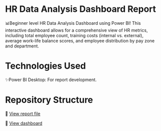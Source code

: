 
# HR Data Analysis Dashboard Report

📊Beginner level HR Data Analysis Dashboard using Power BI! This interactive dashboard allows for a comprehensive view of HR metrics, including total employee count, training costs (internal vs. external), average work-life balance scores, and employee distribution by pay zone and department.



# Technologies Used

✨Power BI Desktop: For report development.




# Repository Structure

📂
[View report file](https://github.com/Stanlousnhau/HR-Data-Analysis-Dashboard/blob/main/HR%20ANALYTICS%20DASHBOARD.pbit)

📂 [View dashboard](https://github.com/Stanlousnhau/HR-Data-Analysis-Dashboard/blob/main/HR%20Ana.png)
